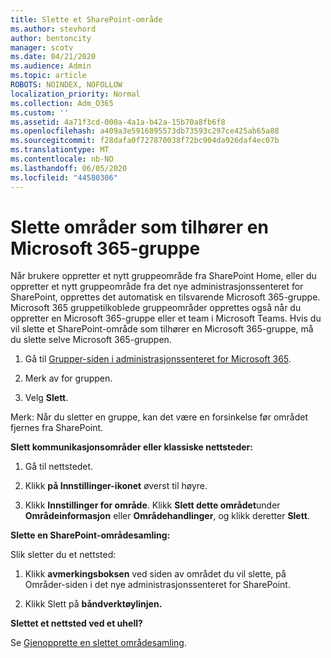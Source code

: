 ```yaml
---
title: Slette et SharePoint-område
ms.author: stevhord
author: bentoncity
manager: scotv
ms.date: 04/21/2020
ms.audience: Admin
ms.topic: article
ROBOTS: NOINDEX, NOFOLLOW
localization_priority: Normal
ms.collection: Adm_O365
ms.custom: ''
ms.assetid: 4a71f3cd-000a-4a1a-b42a-15b70a8fb6f8
ms.openlocfilehash: a409a3e5916895573db73593c297ce425ab65a88
ms.sourcegitcommit: f28dafa0f727870038f72bc904da926daf4ec07b
ms.translationtype: MT
ms.contentlocale: nb-NO
ms.lasthandoff: 06/05/2020
ms.locfileid: "44580306"
---
```

# <a name="delete-sites-that-belong-to-a-microsoft-365-group"></a>Slette områder som tilhører en Microsoft 365-gruppe

Når brukere oppretter et nytt gruppeområde fra SharePoint Home, eller du oppretter et nytt gruppeområde fra det nye administrasjonssenteret for SharePoint, opprettes det automatisk en tilsvarende Microsoft 365-gruppe. Microsoft 365 gruppetilkoblede gruppeområder opprettes også når du oppretter en Microsoft 365-gruppe eller et team i Microsoft Teams. Hvis du vil slette et SharePoint-område som tilhører en Microsoft 365-gruppe, må du slette selve Microsoft 365-gruppen. 
  
1. Gå til [Grupper-siden i administrasjonssenteret for Microsoft 365](https://portal.office.com/adminportal/home#/groups).
    
2. Merk av for gruppen.
    
3. Velg **Slett**.
    
Merk: Når du sletter en gruppe, kan det være en forsinkelse før området fjernes fra SharePoint.
  
**Slett kommunikasjonsområder eller klassiske nettsteder:**

1. Gå til nettstedet.
  
2. Klikk **på Innstillinger-ikonet** øverst til høyre. 
  
3. Klikk **Innstillinger for område**. Klikk **Slett dette området**under **Områdeinformasjon** eller **Områdehandlinger**, og klikk deretter **Slett**.
  
**Slette en SharePoint-områdesamling:**

Slik sletter du et nettsted:
  
1. Klikk **avmerkingsboksen** ved siden av området du vil slette, på Områder-siden i det nye administrasjonssenteret for SharePoint. 
    
2. Klikk Slett på **båndverktøylinjen.**
    
**Slettet et nettsted ved et uhell?**

Se [Gjenopprette en slettet områdesamling](https://go.microsoft.com/fwlink/?linkid=867660).
  

